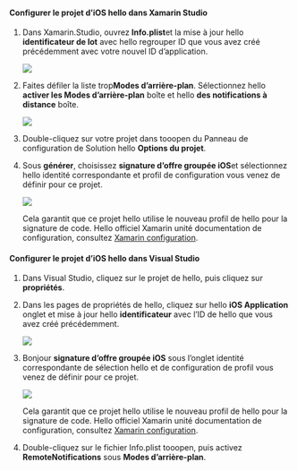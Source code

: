 #### <a name="configure-hello-ios-project-in-xamarin-studio"></a>Configurer le projet d’iOS hello dans Xamarin Studio
1. Dans Xamarin.Studio, ouvrez **Info.plist**et la mise à jour hello **identificateur de lot** avec hello regrouper ID que vous avez créé précédemment avec votre nouvel ID d’application.

    ![](./media/app-service-mobile-xamarin-ios-configure-project/mobile-services-ios-push-21.png)
2. Faites défiler la liste trop**Modes d’arrière-plan**. Sélectionnez hello **activer les Modes d’arrière-plan** boîte et hello **des notifications à distance** boîte.

    ![](./media/app-service-mobile-xamarin-ios-configure-project/mobile-services-ios-push-22.png)
3. Double-cliquez sur votre projet dans tooopen du Panneau de configuration de Solution hello **Options du projet**.
4. Sous **générer**, choisissez **signature d’offre groupée iOS**et sélectionnez hello identité correspondante et profil de configuration vous venez de définir pour ce projet.

   ![](./media/app-service-mobile-xamarin-ios-configure-project/mobile-services-ios-push-20.png)

   Cela garantit que ce projet hello utilise le nouveau profil de hello pour la signature de code. Hello officiel Xamarin unité documentation de configuration, consultez [Xamarin configuration].

#### <a name="configure-hello-ios-project-in-visual-studio"></a>Configurer le projet d’iOS hello dans Visual Studio
1. Dans Visual Studio, cliquez sur le projet de hello, puis cliquez sur **propriétés**.
2. Dans les pages de propriétés de hello, cliquez sur hello **iOS Application** onglet et mise à jour hello **identificateur** avec l’ID de hello que vous avez créé précédemment.

    ![](./media/app-service-mobile-xamarin-ios-configure-project/mobile-services-ios-push-23.png)
3. Bonjour **signature d’offre groupée iOS** sous l’onglet identité correspondante de sélection hello et de configuration de profil vous venez de définir pour ce projet.

    ![](./media/app-service-mobile-xamarin-ios-configure-project/mobile-services-ios-push-24.png)

    Cela garantit que ce projet hello utilise le nouveau profil de hello pour la signature de code. Hello officiel Xamarin unité documentation de configuration, consultez [Xamarin configuration].
4. Double-cliquez sur le fichier Info.plist tooopen, puis activez **RemoteNotifications** sous **Modes d’arrière-plan**.

[Xamarin configuration]: http://developer.xamarin.com/guides/ios/getting_started/installation/device_provisioning/
